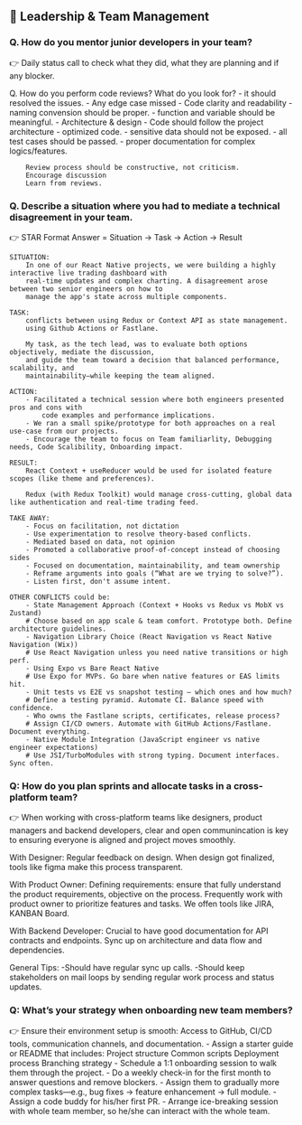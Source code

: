 ## 🔹 Leadership & Team Management

### Q. How do you mentor junior developers in your team?

👉 Daily status call to check what they did, what they are planning and if any blocker.

Q. How do you perform code reviews? What do you look for? - it should resolved the issues. - Any edge case missed - Code clarity and readability - naming convension should be proper. - function and variable should be meaningful. - Architecture & design - Code should follow the project architecture - optimized code. - sensitive data should not be exposed. - all test cases should be passed. - proper documentation for complex logics/features.

        Review process should be constructive, not criticism.
        Encourage discussion
        Learn from reviews.

### Q. Describe a situation where you had to mediate a technical disagreement in your team.

👉 STAR Format Answer = Situation -> Task -> Action -> Result

    SITUATION:
        In one of our React Native projects, we were building a highly interactive live trading dashboard with
        real-time updates and complex charting. A disagreement arose between two senior engineers on how to
        manage the app's state across multiple components.

    TASK:
        conflicts between using Redux or Context API as state management.
        using Github Actions or Fastlane.

        My task, as the tech lead, was to evaluate both options objectively, mediate the discussion,
        and guide the team toward a decision that balanced performance, scalability, and
        maintainability—while keeping the team aligned.

    ACTION:
        - Facilitated a technical session where both engineers presented pros and cons with
            code examples and performance implications.
        - We ran a small spike/prototype for both approaches on a real use-case from our projects.
        - Encourage the team to focus on Team familiarlity, Debugging needs, Code Scalibility, Onboarding impact.

    RESULT:
        React Context + useReducer would be used for isolated feature scopes (like theme and preferences).

        Redux (with Redux Toolkit) would manage cross-cutting, global data like authentication and real-time trading feed.

    TAKE AWAY:
        - Focus on facilitation, not dictation
        - Use experimentation to resolve theory-based conflicts.
        - Mediated based on data, not opinion
        - Promoted a collaborative proof-of-concept instead of choosing sides
        - Focused on documentation, maintainability, and team ownership
        - Reframe arguments into goals (“What are we trying to solve?”).
        - Listen first, don't assume intent.

    OTHER CONFLICTS could be:
        - State Management Approach (Context + Hooks vs Redux vs MobX vs Zustand)
        # Choose based on app scale & team comfort. Prototype both. Define architecture guidelines.
        - Navigation Library Choice (React Navigation vs React Native Navigation (Wix))
        # Use React Navigation unless you need native transitions or high perf.
        - Using Expo vs Bare React Native
        # Use Expo for MVPs. Go bare when native features or EAS limits hit.
        - Unit tests vs E2E vs snapshot testing – which ones and how much?
        # Define a testing pyramid. Automate CI. Balance speed with confidence.
        - Who owns the Fastlane scripts, certificates, release process?
        # Assign CI/CD owners. Automate with GitHub Actions/Fastlane. Document everything.
        - Native Module Integration (JavaScript engineer vs native engineer expectations)
        # Use JSI/TurboModules with strong typing. Document interfaces. Sync often.

### Q: How do you plan sprints and allocate tasks in a cross-platform team?

👉 When working with cross-platform teams like designers, product managers and backend developers, clear and open
communincation is key to ensuring everyone is aligned and project moves smoothly.

With Designer:
Regular feedback on design.
When design got finalized, tools like figma make this process transparent.

With Product Owner:
Defining requirements: ensure that fully understand the product requirements, objective on the process.
Frequently work with product owner to prioritize features and tasks. We offen tools like JIRA, KANBAN Board.

With Backend Developer:
Crucial to have good documentation for API contracts and endpoints.
Sync up on architecture and data flow and dependencies.

General Tips:
-Should have regular sync up calls.
-Should keep stakeholders on mail loops by sending regular work process and status updates.

### Q: What’s your strategy when onboarding new team members?

👉 Ensure their environment setup is smooth: Access to GitHub, CI/CD tools, communication channels,
and documentation. - Assign a starter guide or README that includes:
Project structure
Common scripts
Deployment process
Branching strategy - Schedule a 1:1 onboarding session to walk them through the project. - Do a weekly check-in for the first month to answer questions and remove blockers. - Assign them to gradually more complex tasks—e.g., bug fixes → feature enhancement → full module. - Assign a code buddy for his/her first PR. - Arrange ice-breaking session with whole team member, so he/she can interact with the whole team.
